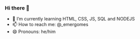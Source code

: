 ### Hi there 👋

- 🌱 I’m currently learning HTML, CSS, JS, SQL and NODEJS
- 📫 How to reach me: @_emergomes
- 😄 Pronouns: he/him
